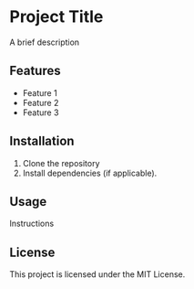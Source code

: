 # Project Title

A brief description

## Features
- Feature 1
- Feature 2
- Feature 3

## Installation
1. Clone the repository
2. Install dependencies (if applicable).

## Usage
Instructions
## License
This project is licensed under the MIT License.
